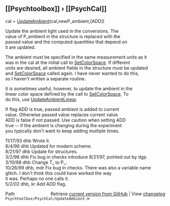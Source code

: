 ## [[Psychtoolbox]] &#8250; [[PsychCal]]

 cal = [UpdateAmbient](UpdateAmbient)(cal,newP\_ambient,[ADD])  
  
 Update the ambient light used in the conversions.  The  
 value of P\_ambient in the structure is replaced with the  
 passed value and the computed quantities that depend on  
 it are updated.  
  
 The ambient must be specified in the same measurement units as it  
 was in the cal at the initial call to [SetColorSpace](SetColorSpace).  If different  
 units are desired, all ambient fields in the structure must be updated  
 and [SetColorSpace](SetColorSpace) called again.  I have never wanted to do this,  
 so I haven't written a separate routine.  
  
 It is sometimes useful, however, to update the ambient in the  
 linear color space defined by the call to [SetColorSpace](SetColorSpace).  To  
 do this, use [UpdateAmbientLinear](UpdateAmbientLinear).  
  
 If flag ADD is true, passed ambient is added to current  
 value.  Otherwise passed value replaces current value.  
 ADD is false if not passed.  Use caution when setting ADD  
 true -- if the ambient is changing during the experiment  
 you typically don't want to keep adding multiple times.  
  
 11/17/93  dhb      Wrote it.  
 8/4/96    dhb   Updated for modern scheme.  
 8/21/97   dhb   Update for structures.  
 3/2/98     dhb     Fix bug in checks introduce 8/21/97, pointed out by dgp.  
 3/10/98        dhb     Change T\_ to P\_.  
 10/26/99  dhb, mdr  Fix bug in checks. There was also a variable name  
                                    glitch.  I don't think this could have worked the way  
                                    it was.  Perhaps no one calls it.  
 5/2/02    dhb, kr  Add ADD flag.  




<div class="code_header" style="text-align:right;">
  <span style="float:left;">Path&nbsp;&nbsp;</span> <span class="counter">Retrieve <a href=
  "https://raw.github.com/Psychtoolbox-3/Psychtoolbox-3/beta/Psychtoolbox/PsychCal/UpdateAmbient.m">current version from GitHub</a> | View <a href=
  "https://github.com/Psychtoolbox-3/Psychtoolbox-3/commits/beta/Psychtoolbox/PsychCal/UpdateAmbient.m">changelog</a></span>
</div>
<div class="code">
  <code>Psychtoolbox/PsychCal/UpdateAmbient.m</code>
</div>

